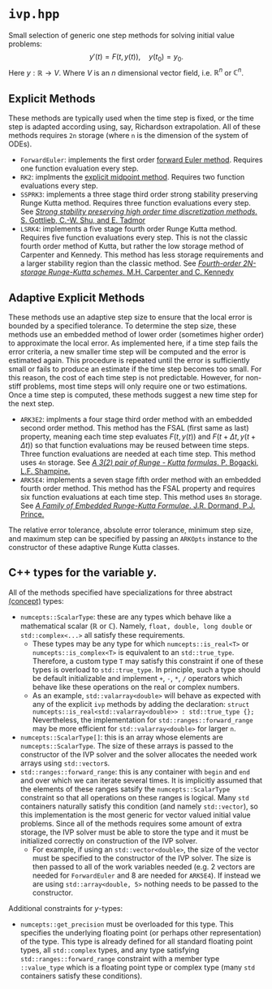 # `ivp.hpp`
Small selection of generic one step methods for solving initial value problems:
$$y'(t) = F(t,\, y(t)), \quad y(t_0) = y_0.$$
Here $y : \mathbb{R} \to V$. Where $V$ is an $n$ dimensional vector field, i.e. $\mathbb{R}^n$ or $\mathbb{C}^n$.

## Explicit Methods
These methods are typically used when the time step is fixed, or the time step is adapted according using, say, Richardson extrapolation. All of these methods requires `2n` storage (where `n` is the dimension of the system of ODEs).

* `ForwardEuler`: implements the first order [forward Euler method](https://en.wikipedia.org/wiki/Euler_method). Requires one function evaluation every step.
* `RK2`: implments the [explicit midpoint method](https://en.wikipedia.org/wiki/Midpoint_method). Requires two function evaluations every step.
* `SSPRK3`: implements a three stage third order strong stability preserving Runge Kutta method. Requires three function evaluations every step. See [_Strong stability preserving high order time discretization methods._ S. Gottlieb, C.-W. Shu, and E. Tadmor](https://doi.org/10.1137/S003614450036757X)
* `LSRK4`: implements a five stage fourth order Runge Kutta method. Requires five function evaluations every step. This is not the classic fourth order method of Kutta, but rather the low storage method of Carpenter and Kennedy. This method has less storage requirements and a larger stability region than the classic method. See [_Fourth-order 2N-storage Runge-Kutta schemes._ M.H. Carpenter and C. Kennedy](https://ntrs.nasa.gov/api/citations/19940028444/downloads/19940028444.pdf)

## Adaptive Explicit Methods
These methods use an adaptive step size to ensure that the local error is bounded by a specified tolerance. To determine the step size, these methods use an embedded method of lower order (sometimes higher order) to approximate the local error. As implemented here, if a time step fails the error criteria, a new smaller time step will be computed and the error is estimated again. This procedure is repeated until the error is sufficiently small or fails to produce an estimate if the time step becomes too small. For this reason, the cost of each time step is not predictable. However, for non-stiff problems, most time steps will only require one or two estimations. Once a time step is computed, these methods suggest a new time step for the next step.

* `ARK3E2`: implments a four stage third order method with an embedded second order method. This method has the FSAL (first same as last) property, meaning each time step evaluates $F(t, y(t))$ and $F(t + \Delta t, y(t + \Delta t))$ so that function evaluations may be reused between time steps. Three function evaluations are needed at each time step. This method uses `4n` storage. See [_A 3(2) pair of Runge - Kutta formulas_. P. Bogacki, L.F. Shampine.](https://doi.org/10.1016/0893-9659(89)90079-7)
* `ARK5E4`: implements a seven stage fifth order method with an embedded fourth order method. This method has the FSAL property and requires six function evaluations at each time step. This method uses `8n` storage. See [_A Family of Embedded Runge-Kutta Formulae_. J.R. Dormand, P.J. Prince.](https://doi.org/10.1016/0771-050X(80)90013-3)

The relative error tolerance, absolute error tolerance, minimum step size, and maximum step can be specified by passing an `ARKOpts` instance to the constructor of these adaptive Runge Kutta classes.

## C++ types for the variable $y$.

All of the methods specified have specializations for three abstract [(concept)](https://en.cppreference.com/w/cpp/language/constraints) types:

* `numcepts::ScalarType`: these are any types which behave like a mathematical scalar ($\mathbb{R}$ or $\mathbb{C}$). Namely, `float, double, long double` or `std::complex<...>` all satisfy these requirements.
  * These types may be any type for which `numcepts::is_real<T>` or `numcepts::is_complex<T>` is equivalent to an `std::true_type`. Therefore, a custom type `T` may satisfy this constraint if one of these types is overload to `std::true_type`. In principle, such a type should be default initializable and implement `+`, `-`, `*`, `/` operators which behave like these operations on the real or complex numbers.
  * As an example, `std::valarray<double>` will behave as expected with any of the explicit `ivp` methods by adding the declaration: `struct numcepts::is_real<std::valarray<double>> : std::true_type {};` Nevertheless, the implementation for `std::ranges::forward_range` may be more efficient for `std::valarray<double>` for larger `n`.
* `numcepts::ScalarType[]`: this is an array whose elements are `numcepts::ScalarType`. The size of these arrays is passed to the constructor of the IVP solver and the solver allocates the needed work arrays using `std::vector`s.
* `std::ranges::forward_range`: this is any container with `begin` and `end` and over which we can iterate several times. It is implicitly assumed that the elements of these ranges satsify the `numcepts::ScalarType` constraint so that all operations on these ranges is logical. Many `std` containers naturally satisfy this condition (and namely `std::vector`), so this implementation is the most generic for vector valued initial value problems. Since all of the methods requires some amount of extra storage, the IVP solver must be able to store the type and it must be initialized correctly on construction of the IVP solver.
  * For example, if using an `std::vector<double>`, the size of the vector must be specified to the constructor of the IVP solver. The size is then passed to all of the work variables needed (e.g. 2 vectors are needed for `ForwardEuler` and 8 are needed for `ARK5E4`). If instead we are using `std::array<double, 5>` nothing needs to be passed to the constructor.

Additional constraints for $y$-types:

* `numcepts::get_precision` must be overloaded for this type. This specifies the underlying floating point (or perhaps other representation) of the type. This type is already defined for all standard floating point types, all `std::complex` types, and any type satisfying `std::ranges::forward_range` constraint with a member type `::value_type` which is a floating point type or complex type (many `std` containers satisfy these conditions).